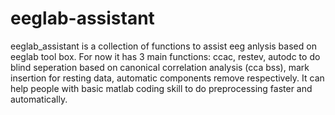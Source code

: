 # eeglab-assistant
eeglab_assistant is a collection of functions to assist eeg anlysis based on eeglab tool box. For now it has 3 main functions: ccac, restev, autodc to do blind seperation based on canonical correlation analysis (cca bss), mark insertion for resting data, automatic components remove respectively. It can help people with basic matlab coding skill to do preprocessing faster and automatically.
